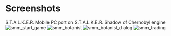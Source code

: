 # Screenshots
S.T.A.L.K.E.R. Mobile PC port on S.T.A.L.K.E.R. Shadow of Chernobyl engine
![smm_start_game](https://psv4.userapi.com/c856436/u368373001/docs/d10/2de0d7537e01/v3h91d9Fa00.jpg?extra=ZAeeUztCYRpkk2CtRTM0nITvuF3JR-E4VrPi_w94wf5gxXgSv5uIVT-NePoz48u9UCF5aM9v67R4FteubgDSRxKdlVxpYIocXY8eMb0gfdk6hurLALiRlyR4ML7xD-DOO6Rwtx2r-XfrB3qd56o-x_Foewx1)
![smm_botanist](https://psv4.userapi.com/c856220/u368373001/docs/d9/d0e1b81fda8c/wpGOADhthJk.jpg?extra=Z6XV3pt63H1fXfsZc592b-t2pUpZNv3gflWB2_GYHH7I4j7GqGP-MayBhdfJmMFGmOIjG9fWPPhfgmKA_0teYjSEYKqPWpN7QikrNA4l-crGVCDHfjoDV6-17Vs1dTySRGwYSdWSDt2qqUzemtkskbhTwpPR)
![smm_botanist_dialog](https://psv4.userapi.com/c856228/u368373001/docs/d8/64ec2b57363d/nK7zctIfxAk.jpg?extra=j7iCpAnVxOOQ-dhgEjWxuSYZgnuGE4pEURnWmZdHxnL1DDliiTtYxROLgtWAwtKY59LBWyJtvuCymbtEsfQIsXkbVvEaz0XcvlBGJoMbS1zOd8Af9Gjv7ZEB7d04URGe2u2liqCCLMwp3dx4xLwwGnWT0ah7)
![smm_trading](https://psv4.userapi.com/c856324/u368373001/docs/d5/27cbac4936dc/1DD2sXys7WY.jpg?extra=cTDufe2n0246s1YH2JYG7Pv1_oHxzW7OtpxTBR8RJBQ8OMJS_-zJ-XMDqapV3zfT8wVP1y2fgcyWX3xvMhjm99fHMsAVj_C5NWSTiugmh-DBLxDZPJh-sX7SeJAgMWRCi8NqpdC45QE-Go5flNOvlltZar8Q)
